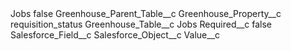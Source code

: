 <?xml version="1.0" encoding="UTF-8"?>
<CustomMetadata xmlns="http://soap.sforce.com/2006/04/metadata" xmlns:xsi="http://www.w3.org/2001/XMLSchema-instance" xmlns:xsd="http://www.w3.org/2001/XMLSchema">
    <label>Jobs</label>
    <protected>false</protected>
    <values>
        <field>Greenhouse_Parent_Table__c</field>
        <value xsi:nil="true"/>
    </values>
    <values>
        <field>Greenhouse_Property__c</field>
        <value xsi:type="xsd:string">requisition_status</value>
    </values>
    <values>
        <field>Greenhouse_Table__c</field>
        <value xsi:type="xsd:string">Jobs</value>
    </values>
    <values>
        <field>Required__c</field>
        <value xsi:type="xsd:boolean">false</value>
    </values>
    <values>
        <field>Salesforce_Field__c</field>
        <value xsi:nil="true"/>
    </values>
    <values>
        <field>Salesforce_Object__c</field>
        <value xsi:nil="true"/>
    </values>
    <values>
        <field>Value__c</field>
        <value xsi:nil="true"/>
    </values>
</CustomMetadata>

